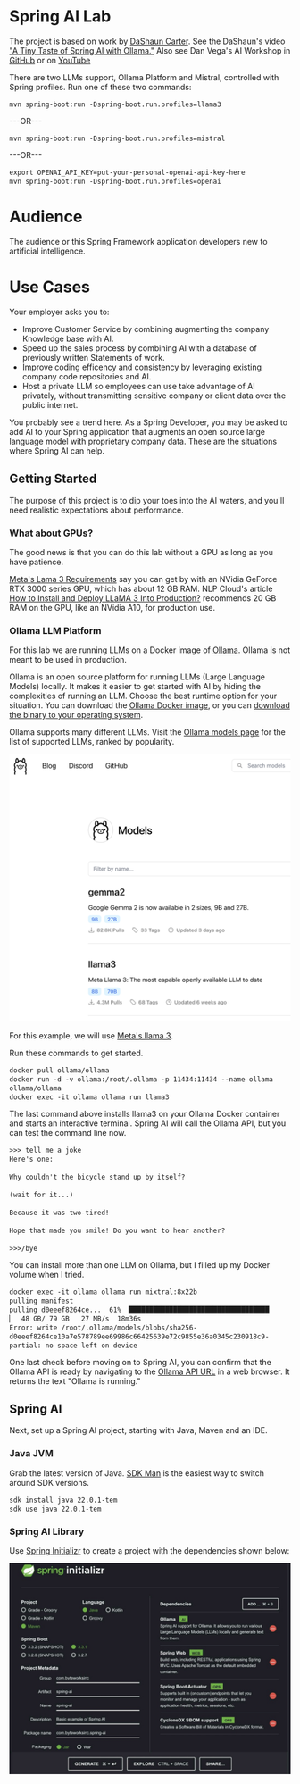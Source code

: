 # Spring AI Lab
The project is based on work by [DaShaun Carter](linkedin.com/in/dashaun). See the DaShaun's
video ["A Tiny Taste of Spring AI with Ollama."](https://www.linkedin.com/video/live/urn:li:ugcPost:7213736555662753792/) Also see Dan Vega's AI Workshop in [GitHub](https://github.com/danvega/spring-ai-workshop) or on [YouTube](https://www.youtube.com/watch?v=x6KmUyPWy2Q)

There are two LLMs support, Ollama Platform and Mistral, controlled with Spring profiles. Run one of these two commands:

```shell
mvn spring-boot:run -Dspring-boot.run.profiles=llama3
```
---OR---
```shell
mvn spring-boot:run -Dspring-boot.run.profiles=mistral
```
---OR---

```shell
export OPENAI_API_KEY=put-your-personal-openai-api-key-here
mvn spring-boot:run -Dspring-boot.run.profiles=openai
```


# Audience

The audience or this Spring Framework application developers new to artificial intelligence.

# Use Cases

Your employer asks you to:
- Improve Customer Service by combining augmenting the company Knowledge base with AI.
- Speed up the sales process by combining AI with a database of previously written Statements of work.
- Improve coding efficency and consistency by leveraging existing company code repositories and AI.
- Host a private LLM so employees can use take advantage of AI privately, without transmitting sensitive company or client data over the public internet.

You probably see a trend here. As a Spring Developer, you may be asked to add AI to your Spring application that augments an open source large language model with proprietary company data. These are the situations where Spring AI can help.

## Getting Started
The purpose of this project is to dip your toes into the AI waters, and you'll need realistic expectations about performance. 

### What about GPUs?
The good news is that you can do this lab without a GPU as long as you have patience. 

[Meta's Lama 3 Requirements](https://llamaimodel.com/requirements/) say you can get by with an NVidia GeForce RTX 3000 series GPU, which has about 12 GB RAM. NLP Cloud's article [How to Install and Deploy LLaMA 3 Into Production?](https://nlpcloud.com/how-to-install-and-deploy-llama-3-into-production.html) recommends 20 GB RAM on the GPU, like an NVidia A10, for production use.

### Ollama LLM Platform
For this lab we are running LLMs on a Docker image of [Ollama](https://ollama.com/). Ollama is not meant to be used in production. 

Ollama is an open source platform for running LLMs (Large Language Models) locally. It makes it easier to get started with AI by hiding the complexities of running an LLM.  Choose the best runtime option for your situation. You can download the [Ollama Docker image](https://hub.docker.com/r/ollama/ollama), or you can [download the binary to your operating system](https://ollama.com/download/).

Ollama supports many different LLMs. Visit the [Ollama models page](https://ollama.com/library) for the list of supported LLMs, ranked by popularity. 

![ollama-models.png](src/main/resources/static/ollama-models.png)

For this example, we will use [Meta's llama 3](https://llama.meta.com/llama3/).

Run these commands to get started.

```Shell
docker pull ollama/ollama
docker run -d -v ollama:/root/.ollama -p 11434:11434 --name ollama ollama/ollama
docker exec -it ollama ollama run llama3
```

The last command above installs llama3 on your Ollama Docker container and starts an interactive terminal. Spring AI will call the Ollama API, but you can test the command line now.

```shell
>>> tell me a joke
Here's one:

Why couldn't the bicycle stand up by itself?

(wait for it...)

Because it was two-tired!

Hope that made you smile! Do you want to hear another?

>>>/bye
```
You can install more than one LLM on Ollama, but I filled up my Docker volume when I tried.

```shell
docker exec -it ollama ollama run mixtral:8x22b
pulling manifest
pulling d0eeef8264ce...  61% ▕███████████████████████████████████                       ▏  48 GB/ 79 GB   27 MB/s  18m36s
Error: write /root/.ollama/models/blobs/sha256-d0eeef8264ce10a7e578789ee69986c66425639e72c9855e36a0345c230918c9-partial: no space left on device
```

One last check before moving on to Spring AI, you can confirm that the Ollama API is ready by navigating to the [Ollama API URL](http://localhost:11434) in a web browser. It returns the text "Ollama is running."

## Spring AI
Next, set up a Spring AI project, starting with Java, Maven and an IDE.

### Java JVM
Grab the latest version of Java. [SDK Man](https://sdkman.io/) is the easiest way to switch around SDK versions.

```Shell
sdk install java 22.0.1-tem
sdk use java 22.0.1-tem
```

### Spring AI Library
Use [Spring Initializr](https://start.spring.io) to create a project with the dependencies shown below:

![start.spring-io.jpeg](src/main/resources/static/start.spring-io.jpeg)



